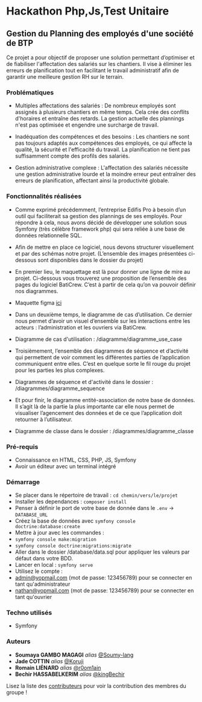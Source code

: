 # Hackathon Php,Js,Test Unitaire

## Gestion du Planning des employés d'une société de BTP

Ce projet a pour objectif de proposer une solution permettant d’optimiser et de fiabiliser l'affectation des salariés sur les chantiers. Il vise à éliminer les erreurs de planification tout en facilitant le travail administratif afin de garantir une meilleure gestion RH sur le terrain.

### Problématiques 

* Multiples affectations des salariés : De nombreux employés sont assignés à plusieurs chantiers en même temps. Cela crée des conflits d'horaires et entraîne des retards. La gestion actuelle des plannings n'est pas optimisée et engendre une surcharge de travail.

* Inadéquation des compétences et des besoins : Les chantiers ne sont pas toujours adaptés aux compétences des employés, ce qui affecte la qualité, la sécurité et l'efficacité du travail. La planification ne tient pas suffisamment compte des profils des salariés.

* Gestion administrative complexe : L'affectation des salariés nécessite une gestion administrative lourde et la moindre erreur peut entraîner des erreurs de planification, affectant ainsi la productivité globale.

### Fonctionnalités réalisées
* Comme exprimé précédemment, l’entreprise Edifis Pro à besoin d’un outil qui faciliterait sa gestion des plannings de ses employés. Pour répondre à cela, nous avons décidé de développer une solution sous Symfony (très célèbre framework php) qui sera reliée à une base de données relationnelle SQL.

* Afin de mettre en place ce logiciel, nous devons structurer visuellement et par des schémas notre projet.
(L’ensemble des images présentées ci-dessous sont disponibles dans le dossier  du projet) 

* En premier lieu, le maquettage est là pour donner une ligne de mire au projet. Ci-dessous vous trouverez une proposition de l’ensemble des pages du logiciel BatiCrew. C’est à partir de cela qu’on va pouvoir définir nos diagrammes.

* Maquette figma [ici](https://www.figma.com/design/SpaQJTavWMnomgD2EdFy6m/Hackaton?node-id=0-1&p=f)

* Dans un deuxième temps, le diagramme de cas d’utilisation. Ce dernier nous permet d’avoir un visuel d’ensemble sur les interactions entre les acteurs : l’administration et les ouvriers via BatiCrew.

* Diagramme de cas d'utilisation : /diagramme/diagramme_use_case

* Troisièmement, l’ensemble des diagrammes de séquence et d’activité qui permettent de voir comment les différentes parties de l’application communiquent entre elles. C’est en quelque sorte le fil rouge du projet pour les parties les plus complexes. 

* Diagrammes de séquence et d'activité dans le dossier : /diagrammes/diagramme_sequence

* Et pour finir, le diagramme entité-association de notre base de données. Il s’agit là de la partie la plus importante car elle nous permet de visualiser l’agencement des données et de ce que l’application doit retourner à l’utilisateur. 

* Diagramme de classe dans le dossier : /diagrammes/diagramme_classe


### Pré-requis
* Connaissance en HTML, CSS, PHP, JS, Symfony
* Avoir un éditeur avec un terminal intégré

### Démarrage
* Se placer dans le répertoire de travail : ``cd chemin/vers/le/projet``
* Installer les dependances :  ``composer install``
* Penser à définir le port de votre base de donnée dans le ``.env`` -> ``DATABASE_URL``
* Créez la base de données avec ``symfony console doctrine:database:create``
* Mettre à jour avec les commandes :
* ``symfony console make:migration``
* ``symfony console doctrine:migrations:migrate``
* Aller dans le dossier /database/data.sql pour appliquer les valeurs par défaut dans votre BDD.
* Lancer en local :  ``symfony serve``
* Utilisez le compte :
* admin@yopmail.com (mot de passe: 123456789) pour se connecter en tant qu'administrateur
* nathan@yopmail.com (mot de passe: 123456789) pour se connecter en tant qu'ouvrier

### Techno utilisés 
* Symfony

### Auteurs
* **Soumaya GAMBO MAGAGI** _alias_ [@Soumy-lang](https://github.com/Soumy-lang)
* **Jade COTTIN** _alias_ [@Koruji](https://github.com/Koruji)
* **Romain LIÉNARD** _alias_ [@r0om1ain](https://github.com/r0om1ain)
* **Bechir HASSABELKERIM** _alias_ [@kingBechir](https://github.com/kingBechir)

Lisez la liste des [contributeurs](https://github.com/Koruji/Hackaton2025-ipssi/graphs/contributors) pour voir la contribution des membres du groupe !
